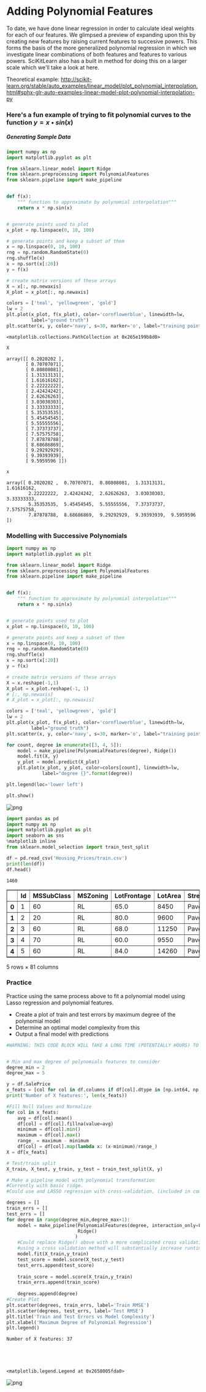 
# Adding Polynomial Features

To date, we have done linear regression in order to calculate ideal weights for each of our features. We glimpsed a preview of expanding upon this by creating new features by raising current features to succesive powers. This forms the basis of the more generalized polynomial regression in which we investigate linear combinations of both features and features to various powers. SciKitLearn also has a built in method for doing this on a larger scale which we'll take a look at here.

Theoretical example: 
http://scikit-learn.org/stable/auto_examples/linear_model/plot_polynomial_interpolation.html#sphx-glr-auto-examples-linear-model-plot-polynomial-interpolation-py

### Here's a fun example of trying to fit polynomial curves to the function  $y = x \bullet sin(x)$

##### Generating Sample Data


```python
import numpy as np
import matplotlib.pyplot as plt

from sklearn.linear_model import Ridge
from sklearn.preprocessing import PolynomialFeatures
from sklearn.pipeline import make_pipeline


def f(x):
    """ function to approximate by polynomial interpolation"""
    return x * np.sin(x)


# generate points used to plot
x_plot = np.linspace(0, 10, 100)

# generate points and keep a subset of them
x = np.linspace(0, 10, 100)
rng = np.random.RandomState(0)
rng.shuffle(x)
x = np.sort(x[:20])
y = f(x)

# create matrix versions of these arrays
X = x[:, np.newaxis]
X_plot = x_plot[:, np.newaxis]

colors = ['teal', 'yellowgreen', 'gold']
lw = 2
plt.plot(x_plot, f(x_plot), color='cornflowerblue', linewidth=lw,
         label="ground truth")
plt.scatter(x, y, color='navy', s=30, marker='o', label="training points")
```




    <matplotlib.collections.PathCollection at 0x265e199b8d0>




```python
X
```




    array([[ 0.2020202 ],
           [ 0.70707071],
           [ 0.80808081],
           [ 1.31313131],
           [ 1.61616162],
           [ 2.22222222],
           [ 2.42424242],
           [ 2.62626263],
           [ 3.03030303],
           [ 3.33333333],
           [ 5.35353535],
           [ 5.45454545],
           [ 5.55555556],
           [ 7.37373737],
           [ 7.57575758],
           [ 7.87878788],
           [ 8.68686869],
           [ 9.29292929],
           [ 9.39393939],
           [ 9.5959596 ]])




```python
x
```




    array([ 0.2020202 ,  0.70707071,  0.80808081,  1.31313131,  1.61616162,
            2.22222222,  2.42424242,  2.62626263,  3.03030303,  3.33333333,
            5.35353535,  5.45454545,  5.55555556,  7.37373737,  7.57575758,
            7.87878788,  8.68686869,  9.29292929,  9.39393939,  9.5959596 ])



### Modelling with Successive Polynomials


```python
import numpy as np
import matplotlib.pyplot as plt

from sklearn.linear_model import Ridge
from sklearn.preprocessing import PolynomialFeatures
from sklearn.pipeline import make_pipeline


def f(x):
    """ function to approximate by polynomial interpolation"""
    return x * np.sin(x)


# generate points used to plot
x_plot = np.linspace(0, 10, 100)

# generate points and keep a subset of them
x = np.linspace(0, 10, 100)
rng = np.random.RandomState(0)
rng.shuffle(x)
x = np.sort(x[:20])
y = f(x)

# create matrix versions of these arrays
X = x.reshape(-1,1)
X_plot = x_plot.reshape(-1, 1)
# [:, np.newaxis]
# X_plot = x_plot[:, np.newaxis]

colors = ['teal', 'yellowgreen', 'gold']
lw = 2
plt.plot(x_plot, f(x_plot), color='cornflowerblue', linewidth=lw,
         label="ground truth")
plt.scatter(x, y, color='navy', s=30, marker='o', label="training points")

for count, degree in enumerate([3, 4, 5]):
    model = make_pipeline(PolynomialFeatures(degree), Ridge())
    model.fit(X, y)
    y_plot = model.predict(X_plot)
    plt.plot(x_plot, y_plot, color=colors[count], linewidth=lw,
             label="degree {}".format(degree))

plt.legend(loc='lower left')

plt.show()
```


![png](index_files/index_8_0.png)



```python
import pandas as pd
import numpy as np
import matplotlib.pyplot as plt
import seaborn as sns
%matplotlib inline
from sklearn.model_selection import train_test_split
```


```python
df = pd.read_csv('Housing_Prices/train.csv')
print(len(df))
df.head()
```

    1460





<div>
<style>
    .dataframe thead tr:only-child th {
        text-align: right;
    }

    .dataframe thead th {
        text-align: left;
    }

    .dataframe tbody tr th {
        vertical-align: top;
    }
</style>
<table border="1" class="dataframe">
  <thead>
    <tr style="text-align: right;">
      <th></th>
      <th>Id</th>
      <th>MSSubClass</th>
      <th>MSZoning</th>
      <th>LotFrontage</th>
      <th>LotArea</th>
      <th>Street</th>
      <th>Alley</th>
      <th>LotShape</th>
      <th>LandContour</th>
      <th>Utilities</th>
      <th>...</th>
      <th>PoolArea</th>
      <th>PoolQC</th>
      <th>Fence</th>
      <th>MiscFeature</th>
      <th>MiscVal</th>
      <th>MoSold</th>
      <th>YrSold</th>
      <th>SaleType</th>
      <th>SaleCondition</th>
      <th>SalePrice</th>
    </tr>
  </thead>
  <tbody>
    <tr>
      <th>0</th>
      <td>1</td>
      <td>60</td>
      <td>RL</td>
      <td>65.0</td>
      <td>8450</td>
      <td>Pave</td>
      <td>NaN</td>
      <td>Reg</td>
      <td>Lvl</td>
      <td>AllPub</td>
      <td>...</td>
      <td>0</td>
      <td>NaN</td>
      <td>NaN</td>
      <td>NaN</td>
      <td>0</td>
      <td>2</td>
      <td>2008</td>
      <td>WD</td>
      <td>Normal</td>
      <td>208500</td>
    </tr>
    <tr>
      <th>1</th>
      <td>2</td>
      <td>20</td>
      <td>RL</td>
      <td>80.0</td>
      <td>9600</td>
      <td>Pave</td>
      <td>NaN</td>
      <td>Reg</td>
      <td>Lvl</td>
      <td>AllPub</td>
      <td>...</td>
      <td>0</td>
      <td>NaN</td>
      <td>NaN</td>
      <td>NaN</td>
      <td>0</td>
      <td>5</td>
      <td>2007</td>
      <td>WD</td>
      <td>Normal</td>
      <td>181500</td>
    </tr>
    <tr>
      <th>2</th>
      <td>3</td>
      <td>60</td>
      <td>RL</td>
      <td>68.0</td>
      <td>11250</td>
      <td>Pave</td>
      <td>NaN</td>
      <td>IR1</td>
      <td>Lvl</td>
      <td>AllPub</td>
      <td>...</td>
      <td>0</td>
      <td>NaN</td>
      <td>NaN</td>
      <td>NaN</td>
      <td>0</td>
      <td>9</td>
      <td>2008</td>
      <td>WD</td>
      <td>Normal</td>
      <td>223500</td>
    </tr>
    <tr>
      <th>3</th>
      <td>4</td>
      <td>70</td>
      <td>RL</td>
      <td>60.0</td>
      <td>9550</td>
      <td>Pave</td>
      <td>NaN</td>
      <td>IR1</td>
      <td>Lvl</td>
      <td>AllPub</td>
      <td>...</td>
      <td>0</td>
      <td>NaN</td>
      <td>NaN</td>
      <td>NaN</td>
      <td>0</td>
      <td>2</td>
      <td>2006</td>
      <td>WD</td>
      <td>Abnorml</td>
      <td>140000</td>
    </tr>
    <tr>
      <th>4</th>
      <td>5</td>
      <td>60</td>
      <td>RL</td>
      <td>84.0</td>
      <td>14260</td>
      <td>Pave</td>
      <td>NaN</td>
      <td>IR1</td>
      <td>Lvl</td>
      <td>AllPub</td>
      <td>...</td>
      <td>0</td>
      <td>NaN</td>
      <td>NaN</td>
      <td>NaN</td>
      <td>0</td>
      <td>12</td>
      <td>2008</td>
      <td>WD</td>
      <td>Normal</td>
      <td>250000</td>
    </tr>
  </tbody>
</table>
<p>5 rows × 81 columns</p>
</div>



### Practice

Practice using the same process above to fit a polynomial model using Lasso regression and polynomial features.

* Create a plot of train and test errors by maximum degree of the polynomial model
* Determine an optimal model complexity from this
* Output a final model with predictions


```python
#WARNING: THIS CODE BLOCK WILL TAKE A LONG TIME (POTENTIALLY HOURS) TO RUN ON YOUR MACHINE AND WILL CONSUME A LOT OF RESOURCES!!!!


# Min and max degree of polynomials features to consider
degree_min = 2
degree_max = 5

y = df.SalePrice
x_feats = [col for col in df.columns if df[col].dtype in [np.int64, np.float64] and col != 'SalePrice']
print('Number of X features:', len(x_feats))

#Fill Null Values and Normalize
for col in x_feats:
    avg = df[col].mean()
    df[col] = df[col].fillna(value=avg)
    minimum = df[col].min()
    maximum = df[col].max()
    range_ = maximum - minimum
    df[col] = df[col].map(lambda x: (x-minimum)/range_)
X = df[x_feats]

# Test/train split
X_train, X_test, y_train, y_test = train_test_split(X, y)

# Make a pipeline model with polynomial transformation
#Currently with basic ridge.
#Could use and LASSO regression with cross-validation, (included in comments)

degrees = []
train_errs = []
test_errs = []
for degree in range(degree_min,degree_max+1):
    model = make_pipeline(PolynomialFeatures(degree, interaction_only=False),
                          Ridge()
                         )
    #Could replace Ridge() above with a more complicated cross validation method to improve tuning
    #using a cross validation method will substantially increase runtime
    model.fit(X_train,y_train)
    test_score = model.score(X_test,y_test)
    test_errs.append(test_score)
    
    train_score = model.score(X_train,y_train)
    train_errs.append(train_score)
    
    degrees.append(degree)
#Create Plot
plt.scatter(degrees, train_errs, label='Train RMSE')
plt.scatter(degrees, test_errs, label='Test RMSE')
plt.title('Train and Test Errors vs Model Complexity')
plt.xlabel('Maximum Degree of Polynomial Regression')
plt.legend()
```

    Number of X features: 37





    <matplotlib.legend.Legend at 0x2658005fda0>




![png](index_files/index_12_2.png)

